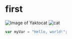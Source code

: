 # first
![Image of Yaktocat](https://octodex.github.com/images/yaktocat.png)
![cat](https://img.zcool.cn/community/0115435d65f087a8012187f4b415a7.jpg?imageMogr2/auto-orient/thumbnail/1280x%3e/sharpen/0.5/quality/100/format/webp)
``` javascript
var myVar = "Hello, world!";
```
